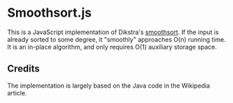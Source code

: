 Smoothsort.js
=============

This is a JavaScript implementation of Dikstra's [smoothsort][1].  If the input
is already sorted to some degree, it "smoothly" approaches O(n) running time.
It is an in-place algorithm, and only requires O(1) auxiliary storage space.

[1]: http://en.wikipedia.org/wiki/Smoothsort

Credits
-------

The implementation is largely based on the Java code in the Wikipedia article.
